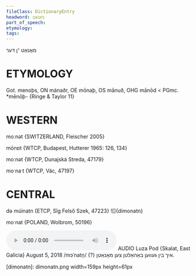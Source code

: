 ```yaml
---
fileClass: DictionaryEntry
headword: מאָנאַט
part_of_speech: 
etymology: 
tags: 
---
```

מאָנאַט
־ן
דער

ETYMOLOGY
===========
Got. menoþs, ON mánaðr, OE mōnaþ, OS mānuð, OHG mānōd < PGmc. *mēnōþ-
{Ringe & Taylor 11}

WESTERN
========

moːnət {SWITZERLAND, Fleischer 2005}

mōnɒt {WTCP, Budapest, Hutterer 1965: 126, 134}

moːnət {WTCP, Dunajská Streda, 47179}

moˑnaˑt {WTCP, Vác, 47197}

CENTRAL
========

də múinatn {ETCP, Sîg Felső Szek, 47223}
![]{dimonatn}

moˑnat {POLAND, Wolbrom, 50196}

<audio controls src="https://ia801502.us.archive.org/18/items/Gosia-and-Luza-Pod/Luza%20Pod%205%20August%202018%20-%20ikh%20bin%20geven%20bahaltn%20tsen%20monatn.mp3"></audio>
AUDIO Luza Pod {Skalat, East Galicia} August 5, 2018
/mɔˈnatn̩/ {?}
איך בין געווען באַהאַלטן צען מאָנאַטן.


[dimonatn]: dimonatn.png width=159px height=61px